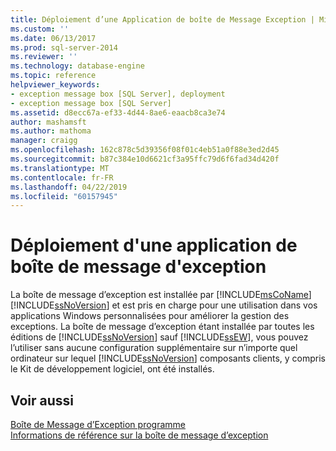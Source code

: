 ```yaml
---
title: Déploiement d’une Application de boîte de Message Exception | Microsoft Docs
ms.custom: ''
ms.date: 06/13/2017
ms.prod: sql-server-2014
ms.reviewer: ''
ms.technology: database-engine
ms.topic: reference
helpviewer_keywords:
- exception message box [SQL Server], deployment
- exception message box [SQL Server]
ms.assetid: d8ecc67a-ef33-4d44-8ae6-eaacb8ca3e74
author: mashamsft
ms.author: mathoma
manager: craigg
ms.openlocfilehash: 162c878c5d39356f08f01c4eb51a0f88e3ed2d45
ms.sourcegitcommit: b87c384e10d6621cf3a95ffc79d6f6fad34d420f
ms.translationtype: MT
ms.contentlocale: fr-FR
ms.lasthandoff: 04/22/2019
ms.locfileid: "60157945"
---
```

# <a name="deploying-an-exception-message-box-application"></a>Déploiement d'une application de boîte de message d'exception
  La boîte de message d’exception est installée par [!INCLUDE[msCoName](../../includes/msconame-md.md)] [!INCLUDE[ssNoVersion](../../includes/ssnoversion-md.md)] et est pris en charge pour une utilisation dans vos applications Windows personnalisées pour améliorer la gestion des exceptions. La boîte de message d’exception étant installée par toutes les éditions de [!INCLUDE[ssNoVersion](../../includes/ssnoversion-md.md)] sauf [!INCLUDE[ssEW](../../includes/ssew-md.md)], vous pouvez l’utiliser sans aucune configuration supplémentaire sur n’importe quel ordinateur sur lequel [!INCLUDE[ssNoVersion](../../includes/ssnoversion-md.md)] composants clients, y compris le Kit de développement logiciel, ont été installés.  
  
## <a name="see-also"></a>Voir aussi  
 [Boîte de Message d’Exception programme](../../../2014/database-engine/dev-guide/program-exception-message-box.md)   
 [Informations de référence sur la boîte de message d’exception](../../../2014/database-engine/dev-guide/exception-message-box-reference.md)  
  
  
